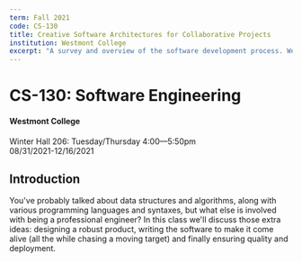 ```yaml
---
term: Fall 2021
code: CS-130
title: Creative Software Architectures for Collaborative Projects
institution: Westmont College
excerpt: "A survey and overview of the software development process. We'll work together to build a web application from the ground-up: covering design, coordinating work, testing, and deployment."
---
```


# CS-130: Software Engineering

#### Westmont College

Winter Hall 206: Tuesday/Thursday 4:00—5:50pm\
08/31/2021-12/16/2021

## Introduction

You've probably talked about data structures and algorithms, along with various programming languages and syntaxes, but what else is involved with being a professional engineer? In this class we'll discuss those extra ideas: designing a robust product, writing the software to make it come alive (all the while chasing a moving target) and finally ensuring quality and deployment.
